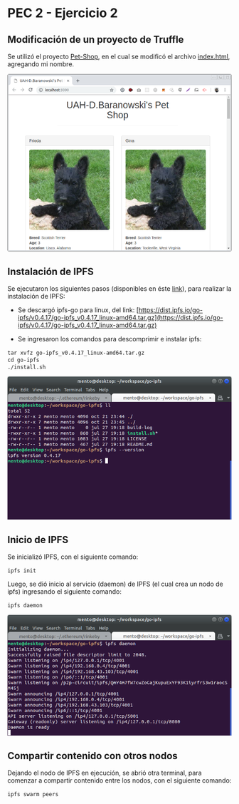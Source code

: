 # PEC 2 - Ejercicio 2

## Modificación de un proyecto de Truffle

Se utilizó el proyecto [Pet-Shop](https://github.com/dappsar/uah/tree/master/pet-shop-tutorial), en el cual se modificó el archivo [index.html](https://github.com/dappsar/uah/blob/master/pet-shop-tutorial/src/index.html), agregando mi nombre. 

![Pet Shop](images/pet-shop-nombre.png?raw=true "Pet Shop")


## Instalación de IPFS

Se ejecutaron los siguientes pasos (disponibles en éste [link](https://docs.ipfs.io/introduction/install/)), para realizar la instalación de IPFS:

* Se descargó ipfs-go para linux, del link: [https://dist.ipfs.io/go-ipfs/v0.4.17/go-ipfs_v0.4.17_linux-amd64.tar.gz](https://dist.ipfs.io/go-ipfs/v0.4.17/go-ipfs_v0.4.17_linux-amd64.tar.gz)

* Se ingresaron los comandos para descomprimir e instalar ipfs:
```
tar xvfz go-ipfs_v0.4.17_linux-amd64.tar.gz
cd go-ipfs
./install.sh
```

![IPFS versión](images/ipfs-version.png?raw=true "IPFS versión")


## Inicio de IPFS

Se inicializó IPFS, con el siguiente comando:

```
ipfs init
```


Luego, se dió inicio al servicio (daemon) de IPFS (el cual crea un nodo de ipfs) ingresando el siguiente comando:

```
ipfs daemon
```

![ipfs daemon](images/ipfs-daemon.png?raw=true "ipfs daemon")


## Compartir contenido con otros nodos

Dejando el nodo de IPFS en ejecución, se abrió otra terminal, para comenzar a compartir contenido entre los nodos, con el siguiente comando:

```
ipfs swarm peers
```
